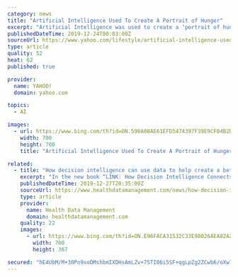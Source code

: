 ```yaml
---
category: news
title: "Artificial Intelligence Used To Create A Portrait of Hunger"
excerpt: "Artificial Intelligence was used to create a ‘portrait of hunger’ for the 1 in 8 people in the US affected by hunger"
publishedDateTime: 2019-12-24T00:03:00Z
sourceUrl: https://www.yahoo.com/lifestyle/artificial-intelligence-used-create-portrait-221340835.html
type: article
quality: 52
heat: 62
published: true

provider:
  name: YAHOO!
  domain: yahoo.com

topics:
  - AI

images:
  - url: https://www.bing.com/th?id=ON.590A08AE61EFD5474397F39E9CF04B2D
    width: 700
    height: 700
    title: "Artificial Intelligence Used To Create A Portrait of Hunger"

related:
  - title: "How decision intelligence can use data to help create a better world"
    excerpt: "In the new book “LINK: How Decision Intelligence Connects Data, Actions, and Outcomes for a Better World” (Emerald Publishing; September 16, 2019) author Lorien Pratt explores just how we can use technology to make a better world for us. In doing so, Pratt says we will need to take artificial intelligence to the next level and use decision ..."
    publishedDateTime: 2019-12-27T20:35:00Z
    sourceUrl: https://www.healthdatamanagement.com/news/how-decision-intelligence-can-use-data-to-help-create-a-better-world
    type: article
    provider:
      name: Health Data Management
      domain: healthdatamanagement.com
    quality: 22
    images:
      - url: https://www.bing.com/th?id=ON.E96FACA31532C33E98026AEA82A2D200
        width: 700
        height: 367

secured: "hE4UbM/M+30Po9xoDMshbmIXDHsAmLZv+75TI06i5SF+qgLpZg2ZCwb6/oXw7nTAbSL3Q1JhhMPOEaLensczpv2xXZclJkTSk4irTzzM9gXaDgib4248vv+Mkmk2j6xWbSPBRAEdLrx5lsigLT9+dTX87aTUOsLTz1ZzNaHeioVXgGv7OnqUy5CqFx40+zvUWuX4w60IXl5NPp3yfgXTSVU9u9SqTmitnsc2ku53Oa7ZtbY5mvEnuA2QpEUS7l021souzJlhjI/8+20Pr/RuOQ==;L6mAc0s2dh4EiikPLTxFSQ=="
---
```


